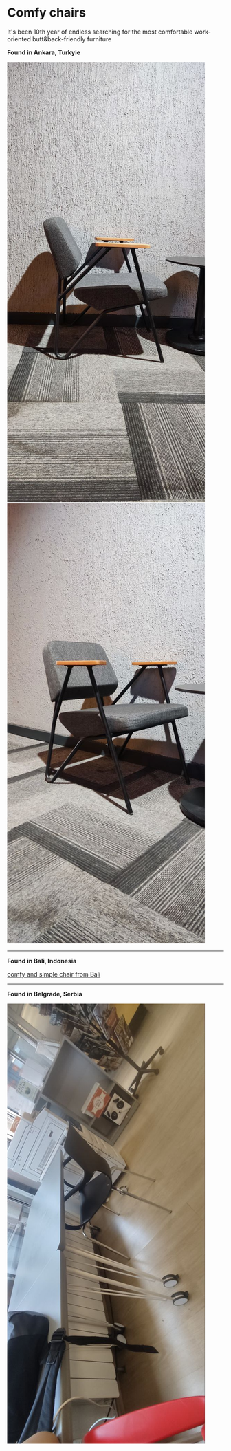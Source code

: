 # Comfy chairs

It's been 10th year of endless searching for the most comfortable work-oriented butt&back-friendly furniture

**Found in Ankara, Turkyie**

![Ankara chair in cafe](./img/ankara_comfy_chair_photo.jpeg)
![Ankara chair in cafe](./img/ankara_comfy_chair_photo_2.jpeg)

---

**Found in Bali, Indonesia**

[comfy and simple chair from Bali](https://youtube.com/shorts/PJenVRnGE7Q?feature=share)

---

**Found in Belgrade, Serbia**

![Beorgrad chair in American Corner Library](./img/beograd_comfy_chair.jpeg)
